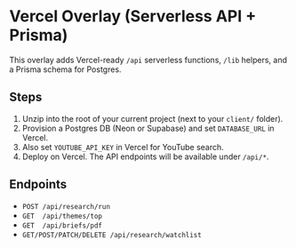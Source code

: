 # Vercel Overlay (Serverless API + Prisma)

This overlay adds Vercel-ready `/api` serverless functions, `/lib` helpers, and a Prisma schema for Postgres.

## Steps

1. Unzip into the root of your current project (next to your `client/` folder).
2. Provision a Postgres DB (Neon or Supabase) and set `DATABASE_URL` in Vercel.
3. Also set `YOUTUBE_API_KEY` in Vercel for YouTube search.
4. Deploy on Vercel. The API endpoints will be available under `/api/*`.

## Endpoints
- `POST /api/research/run`
- `GET  /api/themes/top`
- `GET  /api/briefs/pdf`
- `GET/POST/PATCH/DELETE /api/research/watchlist`